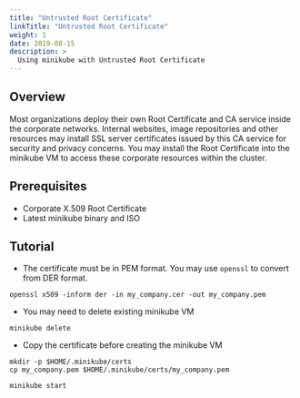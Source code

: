 ```yaml
---
title: "Untrusted Root Certificate"
linkTitle: "Untrusted Root Certificate"
weight: 1
date: 2019-08-15
description: >
  Using minikube with Untrusted Root Certificate
---
```


## Overview

Most organizations deploy their own Root Certificate and CA service inside the corporate networks.
Internal websites, image repositories and other resources may install SSL server certificates issued by this CA service for security and privacy concerns.
You may install the Root Certificate into the minikube VM to access these corporate resources within the cluster.

## Prerequisites

- Corporate X.509 Root Certificate
- Latest minikube binary and ISO

## Tutorial

* The certificate must be in PEM format. You may use `openssl` to convert from DER format.

```
openssl x509 -inform der -in my_company.cer -out my_company.pem
```

* You may need to delete existing minikube VM

```shell
minikube delete
```

* Copy the certificate before creating the minikube VM

```shell
mkdir -p $HOME/.minikube/certs
cp my_company.pem $HOME/.minikube/certs/my_company.pem

minikube start
```
